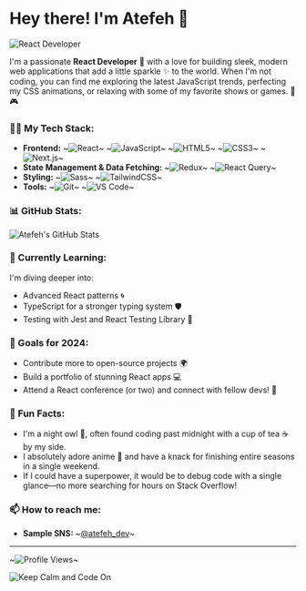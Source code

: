 # Hey there! I'm Atefeh 👋

![React Developer](https://i.giphy.com/media/v1.Y2lkPTc5MGI3NjExYXIzcjR3ODV1OGt5bTBnaTRsZW5md3F5a2trOHV0MWF6djVtcGFndiZlcD12MV9pbnRlcm5hbF9naWZfYnlfaWQmY3Q9Zw/kz6cm1kKle2MYkHtJF/giphy.gif)

I'm a passionate **React Developer** 💖 with a love for building sleek, modern web applications that add a little sparkle ✨ to the world. When I'm not coding, you can find me exploring the latest JavaScript trends, perfecting my CSS animations, or relaxing with some of my favorite shows or games. 🎀🎮

### 👩‍💻 My Tech Stack:
- **Frontend:** 
  ~![React](https://img.shields.io/badge/React-61DAFB?logo=react&logoColor=white&style=flat-square)~ 
  ~![JavaScript](https://img.shields.io/badge/JavaScript-F7DF1E?logo=javascript&logoColor=black&style=flat-square)~ 
  ~![HTML5](https://img.shields.io/badge/HTML5-E34F26?logo=html5&logoColor=white&style=flat-square)~ 
  ~![CSS3](https://img.shields.io/badge/CSS3-1572B6?logo=css3&logoColor=white&style=flat-square)~ 
  ~![Next.js](https://img.shields.io/badge/Next.js-000000?logo=nextdotjs&logoColor=white&style=flat-square)~ 
- **State Management & Data Fetching:** 
  ~![Redux](https://img.shields.io/badge/Redux-764ABC?logo=redux&logoColor=white&style=flat-square)~ 
  ~![React Query](https://img.shields.io/badge/React_Query-FF4154?logo=react-query&logoColor=white&style=flat-square)~
- **Styling:** 
  ~![Sass](https://img.shields.io/badge/Sass-CC6699?logo=sass&logoColor=white&style=flat-square)~ 
  ~![TailwindCSS](https://img.shields.io/badge/Tailwind_CSS-38B2AC?logo=tailwind-css&logoColor=white&style=flat-square)~
- **Tools:** 
  ~![Git](https://img.shields.io/badge/Git-F05032?logo=git&logoColor=white&style=flat-square)~ 
  ~![VS Code](https://img.shields.io/badge/VS%20Code-007ACC?logo=visual-studio-code&logoColor=white&style=flat-square)~

### 📊 GitHub Stats:
![Atefeh's GitHub Stats](https://github-readme-stats.vercel.app/api?username=atefeh-dev&show_icons=true&theme=radical)

### 🌱 Currently Learning:
I'm diving deeper into:
- Advanced React patterns 🌀
- TypeScript for a stronger typing system 🛡️
- Testing with Jest and React Testing Library 🧪

### 🎯 Goals for 2024:
- Contribute more to open-source projects 🌍
- Build a portfolio of stunning React apps 💻
- Attend a React conference (or two) and connect with fellow devs! 🎉

### 🚀 Fun Facts:
- I'm a night owl 🦉, often found coding past midnight with a cup of tea ☕ by my side.
- I absolutely adore anime 🎌 and have a knack for finishing entire seasons in a single weekend.
- If I could have a superpower, it would be to debug code with a single glance—no more searching for hours on Stack Overflow!

### 📫 How to reach me:
- **Sample SNS:** ~[@atefeh_dev](https://sns.com/atefeh_dev)~

---

~![Profile Views](https://komarev.com/ghpvc/?username=atefeh-dev&color=ff69b4&style=flat-square)~

![Keep Calm and Code On](https://media.giphy.com/media/3ohzdYJK1wAdPWVk88/giphy.gif)
